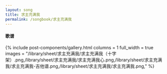 ```yaml
---
layout: song
title: 求主充满我
permalink: /songbook/求主充满我
---
```


#### 歌谱

{% include post-components/gallery.html
    columns = 1
    full_width = true
    images = "/library/sheet/求主充满我/求主充满我（十字架）.png,/library/sheet/求主充满我/求主充满我心.png,/library/sheet/求主充满我/求主充满我-吉他谱.png,/library/sheet/求主充满我/求主充满我.png,"
%}
